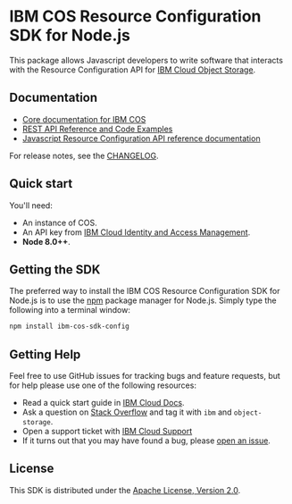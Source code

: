 # IBM COS Resource Configuration SDK for Node.js 

This package allows Javascript developers to write software that interacts with the Resource Configuration API for [IBM
Cloud Object Storage](https://cloud.ibm.com/apidocs/cos/cos-configuration).

## Documentation

* [Core documentation for IBM COS](https://cloud.ibm.com/docs/services/cloud-object-storage/getting-started.html)
* [REST API Reference and Code Examples](https://cloud.ibm.com/apidocs/cos/cos-configuration)
* [Javascript Resource Configuration API reference documentation](https://ibm.github.io/ibm-cos-sdk-js-config)

For release notes, see the [CHANGELOG](CHANGELOG.md).

## Quick start

You'll need:
  * An instance of COS.
  * An API key from [IBM Cloud Identity and Access Management](https://cloud.ibm.com/docs/iam/users_roles.html).
  * **Node 8.0++**.

## Getting the SDK
The preferred way to install the IBM COS Resource Configuration SDK for Node.js is to use the
[npm](http://npmjs.org) package manager for Node.js. Simply type the following
into a terminal window:

```sh
npm install ibm-cos-sdk-config
```

## Getting Help
Feel free to use GitHub issues for tracking bugs and feature requests, but for help please use one of the following resources:

* Read a quick start guide in [IBM Cloud Docs](https://cloud.ibm.com/docs/services/cloud-object-storage/).
* Ask a question on [Stack Overflow](https://stackoverflow.com/) and tag it with ``ibm`` and ``object-storage``.
* Open a support ticket with [IBM Cloud Support](https://cloud.ibm.com/unifiedsupport/supportcenter)
* If it turns out that you may have found a bug, please [open an issue](https://github.com/ibm/ibm-cos-sdk-js-config/issues/new).


## License

This SDK is distributed under the
[Apache License, Version 2.0](http://www.apache.org/licenses/LICENSE-2.0).
